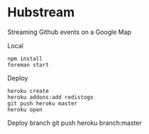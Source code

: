 Hubstream
===========

Streaming Github events on a Google Map

Local

    npm install
    foreman start

Deploy

    heroku create
    heroku addons:add redistogo
    git push heroku master
    heroku open

Deploy branch
    git push heroku branch:master